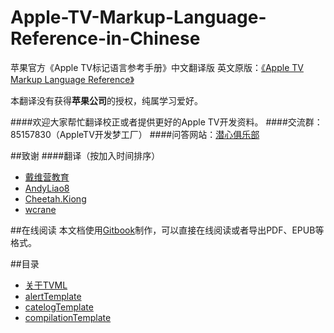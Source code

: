 # Apple-TV-Markup-Language-Reference-in-Chinese
苹果官方《Apple TV标记语言参考手册》中文翻译版
英文原版：[《Apple TV Markup Language Reference》](https://developer.apple.com/library/prerelease/tvos/documentation/LanguagesUtilities/Conceptual/ATV_Template_Guide/index.html#//apple_ref/doc/uid/TP40015064)

本翻译没有获得**苹果公司**的授权，纯属学习爱好。

####欢迎大家帮忙翻译校正或者提供更好的Apple TV开发资料。
####交流群：85157830（AppleTV开发梦工厂）
####问答网站：[潜心俱乐部](http://divein.club)

##致谢
####翻译（按加入时间排序）
- [戴维营教育](http://v.diveinedu.com)
- [AndyLiao8](https://github.com/AndyLiao8)
- [Cheetah.Kiong](https://github.com/wuqiong)
- [wcrane](https://github.com/wcrane)

##在线阅读
本文档使用[Gitbook](http://diveinedu.gitbooks.io/apple-tv-markup-language-reference-in-chinese/)制作，可以直接在线阅读或者导出PDF、EPUB等格式。

##目录

* [关于TVML](./Apple-TV-Markup-Language-Reference/About_TVML.md)
* [alertTemplate](./Apple-TV-Markup-Language-Reference/Templates/alertTemplate.md)
* [catelogTemplate](./Apple-TV-Markup-Language-Reference/Templates/catelogTemplate.md)
* [compilationTemplate](Apple-TV-Markup-Language-Reference/Templates/compilationTemplate.md)


